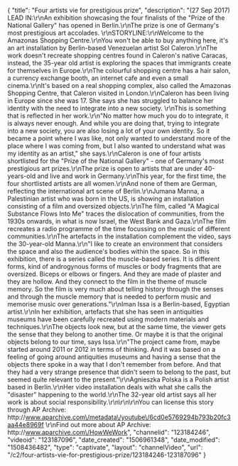 {
    "title": "Four artists vie for prestigious prize",
    "description": "(27 Sep 2017) LEAD IN:\r\nAn exhibition showcasing the four finalists of the \"Prize of the National Gallery\" has opened in Berlin.\r\nThe prize is one of Germany's most prestigious art accolades. \r\nSTORYLINE:\r\nWelcome to the Amazonas Shopping Centre.\r\nYou won't be able to buy anything here, it's an art installation by Berlin-based Venezuelan artist Sol Caleron.\r\nThe work doesn't recreate shopping centres found in Caleron's native Caracas, instead, the 35-year old artist is exploring the spaces that immigrants create for themselves in Europe.\r\nThe colourful shopping centre has a hair salon, a currency exchange booth, an internet cafe and even a small cinema.\r\nIt's based on a real shopping complex, also called the Amazonas Shopping Centre, that Caleron visited in London.\r\nCaleron has been living in Europe since she was 17. She says she has struggled to balance her identity with the need to integrate into a new society. \r\nThis is something that is reflected in her work.\r\n\"No matter how much you do to integrate, it is always never enough. And while you are doing that, trying to integrate into a new society, you are also losing a lot of your own identity. So it became a point where I was like, not only wanted to understand more of the place where I was coming from, but I also wanted to understand what was my identity as an artist,\" she says.\r\nCaleron is one of four artists shortlisted for the \"Prize of the National Gallery\" - one of Germany's most prestigious art prizes.\r\nThe prize is open to artists that are under 40-years-old and live and work in Germany.\r\nThis year, for the first time, the four shortlisted artists are all women.\r\nAnd none of them are German, reflecting the international art scene of Berlin.\r\nJumana Manna, a Palestinian artist who was born in the US, is showing an installation consisting of a film and oversized objects.\r\nThe film, called \"A Magical Substance Flows Into Me\" traces the dislocation of communities, from the 1930s onwards, in what is now Israel, the West Bank and Gaza.\r\nThe film recreates a radio programme of the time focussing on the music of different communities.\r\nThe artefacts in the installation complement the video, says the 30-year-old Manna.\r\n\"I like to create an environment that considers the space and also the audience's bodies within the space.  So in this exhibition, there is a series called the muscle-based series. It is different forms, kind of androgynous forms of muscles or body fragments that are oversized. Biceps or elbows or fingers. And they are made of plaster and they are hollow. And they connect to the film in the theme of muscle memory. So the film is very much about telling history through the senses and through the muscle memory that is needed to perform music and memorise music over generations.\"\r\nIman Issa is a Berlin-based, Egyptian artist.\r\nIn her exhibition, artefacts that she has seen in antiquities museums have been carefully recreated using modern materials and techniques.\r\nThe objects look new, but at the same time, the viewer gets the sense that they belong to another time. Or maybe it is that the original objects belong to our time, says Issa.\r\n\"The project came from, maybe started around 2011 or 2012 in terms of thinking. And it was based on a feeling of going around antiquities museums and having a sense that the objects there spoke in a way that I don't remember from before. And that they had a very strange presence that didn't seem to belong to the past, but seemed quite relevant to the present.\"\r\nAgnieszka Polska is a Polish artist based in Berlin.\r\nHer video installation deals with what she calls the \"disaster\" happening to the world.\r\nThe 32-year old artist says all her work is about social responsibility.\r\n\r\n\r\nYou can license this story through AP Archive: http:\/\/www.aparchive.com\/metadata\/youtube\/6cd0e5769294b793b20fc3aa44e8969f \r\nFind out more about AP Archive: http:\/\/www.aparchive.com\/HowWeWork",
    "channelid": "123184246",
    "videoid": "123187096",
    "date_created": "1506961348",
    "date_modified": "1508436482",
    "type": "captivate",
    "layout": "channelVideo",
    "url": "\/c2\/four-artists-vie-for-prestigious-prize\/123184246-123187096"
}
